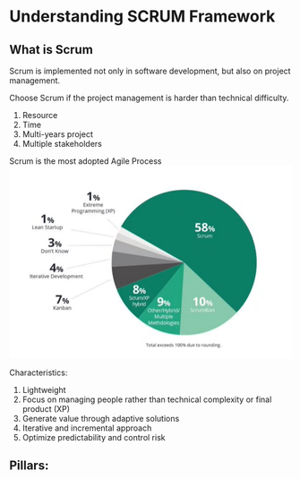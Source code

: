 # Understanding SCRUM Framework

## What is Scrum
Scrum is implemented not only in software development, but also on project management.

Choose Scrum if the project management is harder than technical difficulty. 
1. Resource
2. Time
3. Multi-years project
4. Multiple stakeholders

Scrum is the most adopted Agile Process
![](attachments/Pasted%20image%2020211027175922.png)

Characteristics:
1. Lightweight
2. Focus on managing people rather than technical complexity or final product (XP)
3. Generate value through adaptive solutions
4. Iterative and incremental approach
5. Optimize predictability and control risk

Pillars:
-
